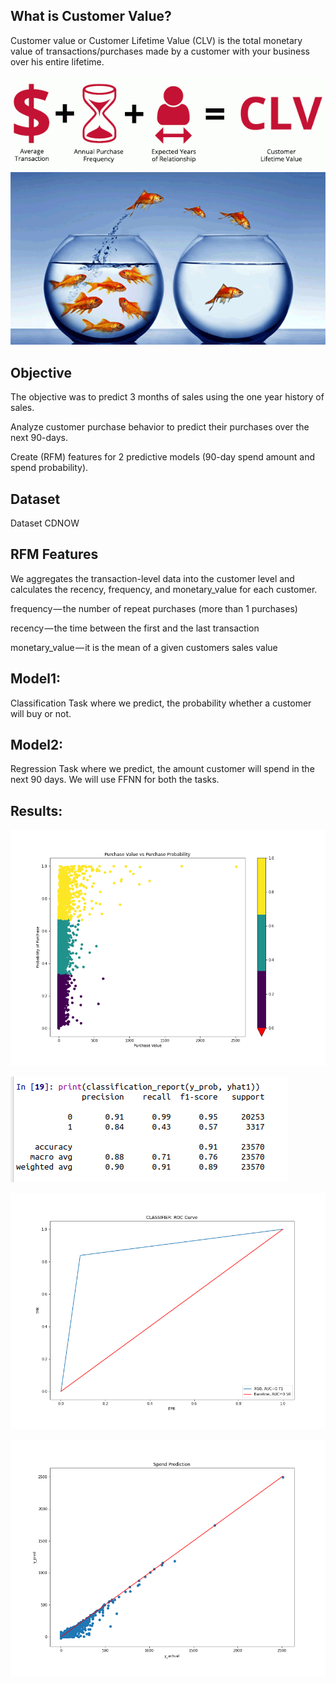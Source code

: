 ## What is Customer Value?

Customer value or Customer Lifetime Value (CLV) is the total monetary value of transactions/purchases made by a customer with your business over his entire lifetime.

![1](2.gif)
![2](3.png)


## Objective

The objective was to predict 3 months of sales using the one year history of sales.

Analyze customer purchase behavior to predict their purchases over the next 90-days. 

Create (RFM) features for 2 predictive models (90-day spend amount and spend probability).

## Dataset

Dataset CDNOW

## RFM Features

We aggregates the transaction-level data into the customer level and calculates the recency, frequency, and monetary_value for each customer.

frequency — the number of repeat purchases (more than 1 purchases)

recency — the time between the first and the last transaction

monetary_value — it is the mean of a given customers sales value

## Model1:
Classification Task where we predict, the probability whether a customer will buy or not. 

## Model2: 
Regression Task where we predict, the amount customer will spend in the next 90 days.
We will use FFNN for both the tasks.

## Results:

![1](img/plot1.png)

![2](img/purchase_prediction.png)

![3](img/ROC.png)

![4](img/price_prediction.png)

